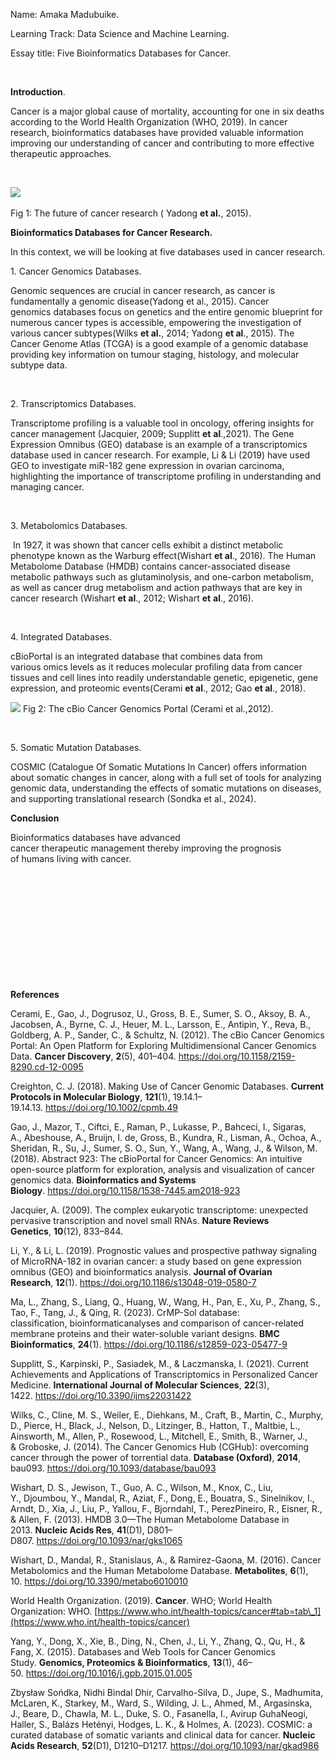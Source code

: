 Name: Amaka Madubuike.

Learning Track: Data Science and Machine Learning.

Essay title: Five Bioinformatics Databases for Cancer.

 

****Introduction****.

Cancer is a major global cause of mortality, accounting for one in six deaths according to the World Health Organization (WHO, 2019). In cancer research, bioinformatics databases have provided valuable information improving our understanding of cancer and contributing to more effective therapeutic approaches.

 

![](blob:https://gdoc2md.com/c9a9acca-6dec-41c6-80e1-52eabf5a45d5) 

Fig 1: The future of cancer research ( Yadong __et al.__, 2015).

****Bioinformatics Databases for Cancer Research.****

In this context, we will be looking at five databases used in cancer research.

1. Cancer Genomics Databases. 

Genomic sequences are crucial in cancer research, as cancer is fundamentally a genomic disease(Yadong et al., 2015). C<a id="_GoBack"></a>ancer genomics databases focus on genetics and the entire genomic blueprint for numerous cancer types is accessible, empowering the investigation of various cancer subtypes(Wilks __et al.__, 2014; Yadong __et al__., 2015). The Cancer Genome Atlas (TCGA) is a good example of a genomic database providing key information on tumour staging, histology, and molecular subtype data.

 

2. Transcriptomics Databases.

Transcriptome profiling is a valuable tool in oncology, offering insights for cancer management (Jacquier, 2009; Supplitt __et__ __al__.,2021). The Gene Expression Omnibus (GEO) database is an example of a transcriptomics database used in cancer research. For example, Li & Li (2019) have used GEO to investigate miR-182 gene expression in ovarian carcinoma, highlighting the importance of transcriptome profiling in understanding and managing cancer.

 

3. Metabolomics Databases.

 In 1927, it was shown that cancer cells exhibit a distinct metabolic phenotype known as the Warburg effect(Wishart __et al__., 2016). The Human Metabolome Database (HMDB) contains cancer-associated disease metabolic pathways such as glutaminolysis, and one-carbon metabolism, as well as cancer drug metabolism and action pathways that are key in cancer research (Wishart __et al__., 2012; Wishart __et__ __al__., 2016).

 

4. Integrated Databases.

cBioPortal is an integrated database that combines data from various omics levels as it reduces molecular profiling data from cancer tissues and cell lines into readily understandable genetic, epigenetic, gene expression, and proteomic events(Cerami __et al__., 2012; Gao __et al__., 2018).

![](blob:https://gdoc2md.com/a7c29bed-431f-4ad8-b74a-38231d16741a) Fig 2: The cBio Cancer Genomics Portal (Cerami et al.,2012).

 

5. Somatic Mutation Databases.

COSMIC (Catalogue Of Somatic Mutations In Cancer) offers information about somatic changes in cancer, along with a full set of tools for analyzing genomic data, understanding the effects of somatic mutations on diseases, and supporting translational research (Sondka et al., 2024).

****Conclusion****

Bioinformatics databases have advanced cancer therapeutic management thereby improving the prognosis of humans living with cancer.

 

 

 

 

 

 

****References****

Cerami, E., Gao, J., Dogrusoz, U., Gross, B. E., Sumer, S. O., Aksoy, B. A., Jacobsen, A., Byrne, C. J., Heuer, M. L., Larsson, E., Antipin, Y., Reva, B., Goldberg, A. P., Sander, C., & Schultz, N. (2012). The cBio Cancer Genomics Portal: An Open Platform for Exploring Multidimensional Cancer Genomics Data. __Cancer Discovery__, __2__(5), 401–404. <https://doi.org/10.1158/2159-8290.cd-12-0095>

Creighton, C. J. (2018). Making Use of Cancer Genomic Databases. __Current Protocols in Molecular Biology__, __121__(1), 19.14.1–19.14.13. <https://doi.org/10.1002/cpmb.49>

Gao, J., Mazor, T., Ciftci, E., Raman, P., Lukasse, P., Bahceci, I., Sigaras, A., Abeshouse, A., Bruijn, I. de, Gross, B., Kundra, R., Lisman, A., Ochoa, A., Sheridan, R., Su, J., Sumer, S. O., Sun, Y., Wang, A., Wang, J., & Wilson, M. (2018). Abstract 923: The cBioPortal for Cancer Genomics: An intuitive open-source platform for exploration, analysis and visualization of cancer genomics data. __Bioinformatics and Systems Biology__. <https://doi.org/10.1158/1538-7445.am2018-923>

Jacquier, A. (2009). The complex eukaryotic transcriptome: unexpected pervasive transcription and novel small RNAs. __Nature Reviews Genetics__, __10__(12), 833–844.

Li, Y., & Li, L. (2019). Prognostic values and prospective pathway signaling of MicroRNA-182 in ovarian cancer: a study based on gene expression omnibus (GEO) and bioinformatics analysis. __Journal of Ovarian Research__, __12__(1). <https://doi.org/10.1186/s13048-019-0580-7>

Ma, L., Zhang, S., Liang, Q., Huang, W., Wang, H., Pan, E., Xu, P., Zhang, S., Tao, F., Tang, J., & Qing, R. (2023). CrMP-Sol database: classification, bioinformaticanalyses and comparison of cancer-related membrane proteins and their water-soluble variant designs. __BMC Bioinformatics__, __24__(1). <https://doi.org/10.1186/s12859-023-05477-9>

Supplitt, S., Karpinski, P., Sasiadek, M., & Laczmanska, I. (2021). Current Achievements and Applications of Transcriptomics in Personalized Cancer Medicine. __International Journal of Molecular Sciences__, __22__(3), 1422. <https://doi.org/10.3390/ijms22031422>

Wilks, C., Cline, M. S., Weiler, E., Diehkans, M., Craft, B., Martin, C., Murphy, D., Pierce, H., Black, J., Nelson, D., Litzinger, B., Hatton, T., Maltbie, L., Ainsworth, M., Allen, P., Rosewood, L., Mitchell, E., Smith, B., Warner, J., & Groboske, J. (2014). The Cancer Genomics Hub (CGHub): overcoming cancer through the power of torrential data. __Database (Oxford)__, __2014__, bau093. <https://doi.org/10.1093/database/bau093>

Wishart, D. S., Jewison, T., Guo, A. C., Wilson, M., Knox, C., Liu, Y., Djoumbou, Y., Mandal, R., Aziat, F., Dong, E., Bouatra, S., Sinelnikov, I., Arndt, D., Xia, J., Liu, P., Yallou, F., Bjorndahl, T., PerezPineiro, R., Eisner, R., & Allen, F. (2013). HMDB 3.0—The Human Metabolome Database in 2013. __Nucleic Acids Res__, __41__(D1), D801–D807. <https://doi.org/10.1093/nar/gks1065>

Wishart, D., Mandal, R., Stanislaus, A., & Ramirez-Gaona, M. (2016). Cancer Metabolomics and the Human Metabolome Database. __Metabolites__, __6__(1), 10. <https://doi.org/10.3390/metabo6010010>

World Health Organization. (2019). __Cancer__. WHO; World Health Organization: WHO. [https://www.who.int/health-topics/cancer#tab=tab\_1](https://www.who.int/health-topics/cancer)

Yang, Y., Dong, X., Xie, B., Ding, N., Chen, J., Li, Y., Zhang, Q., Qu, H., & Fang, X. (2015). Databases and Web Tools for Cancer Genomics Study. __Genomics, Proteomics & Bioinformatics__, __13__(1), 46–50. <https://doi.org/10.1016/j.gpb.2015.01.005>

Zbysław Sońdka, Nidhi Bindal Dhir, Carvalho-Silva, D., Jupe, S., Madhumita, McLaren, K., Starkey, M., Ward, S., Wilding, J. L., Ahmed, M., Argasinska, J., Beare, D., Chawla, M. L., Duke, S. O., Fasanella, I., Avirup GuhaNeogi, Haller, S., Balázs Hetényi, Hodges, L. K., & Holmes, A. (2023). COSMIC: a curated database of somatic variants and clinical data for cancer. __Nucleic Acids Research__, __52__(D1), D1210–D1217. <https://doi.org/10.1093/nar/gkad986>
